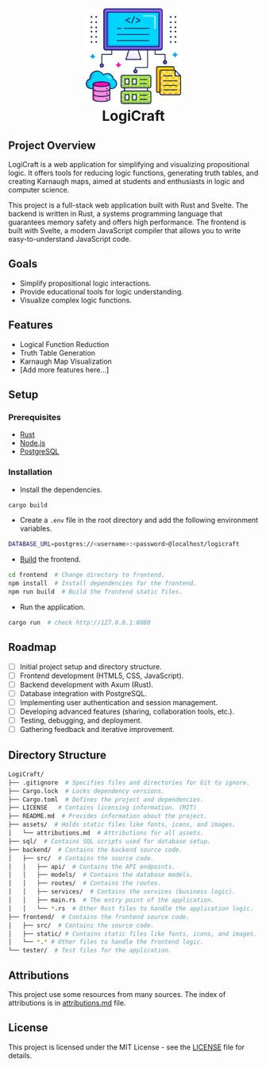 <h1 align="center">
    <img src="assets/icons/data-server.png" alt="Logic" width="192">
    <div align="center">LogiCraft</div>
</h1>

## Project Overview
LogiCraft is a web application for simplifying and visualizing propositional logic. It offers tools for reducing logic functions, generating truth tables, and creating Karnaugh maps, aimed at students and enthusiasts in logic and computer science.

This project is a full-stack web application built with Rust and Svelte. The backend is written in Rust, a systems programming language that guarantees memory safety and offers high performance. The frontend is built with Svelte, a modern JavaScript compiler that allows you to write easy-to-understand JavaScript code.

## Goals
- Simplify propositional logic interactions.
- Provide educational tools for logic understanding.
- Visualize complex logic functions.

## Features
- Logical Function Reduction
- Truth Table Generation
- Karnaugh Map Visualization
- [Add more features here...]

## Setup
### Prerequisites

- [Rust](https://www.rust-lang.org/tools/install)
- [Node.js](https://nodejs.org/en/download/)
- [PostgreSQL](https://www.postgresql.org/download/)
<!-- - [Docker](https://docs.docker.com/get-docker/)  -->

### Installation
- Install the dependencies.
```bash
cargo build
```
- Create a `.env` file in the root directory and add the following environment variables.
```bash
DATABASE_URL=postgres://<username>:<password>@localhost/logicraft
```
<!--
- Create the database.
```bash
cargo sqlx database create
``` 
-->
- [Build](./frontend/README.md) the frontend.
```bash
cd frontend  # Change directory to frontend.
npm install  # Install dependencies for the frontend.
npm run build  # Build the frontend static files.
```
- Run the application.
```bash
cargo run  # check http://127.0.0.1:8080
```

## Roadmap
- [ ] Initial project setup and directory structure.
- [ ] Frontend development (HTML5, CSS, JavaScript).
- [ ] Backend development with Axum (Rust).
- [ ] Database integration with PostgreSQL.
- [ ] Implementing user authentication and session management.
- [ ] Developing advanced features (sharing, collaboration tools, etc.).
- [ ] Testing, debugging, and deployment.
- [ ] Gathering feedback and iterative improvement. 

## Directory Structure
```bash
LogiCraft/
├── .gitignore  # Specifies files and directories for Git to ignore.
├── Cargo.lock  # Locks dependency versions.
├── Cargo.toml  # Defines the project and dependencies.
├── LICENSE   # Contains licensing information. (MIT)
├── README.md  # Provides information about the project.
├── assets/  # Holds static files like fonts, icons, and images.
│   └── attributions.md  # Attributions for all assets.
├── sql/  # Contains SQL scripts used for database setup.
├── backend/  # Contains the backend source code.
│   ├── src/  # Contains the source code.
│   │   ├── api/  # Contains the API endpoints.
│   │   ├── models/  # Contains the database models.
│   │   ├── routes/  # Contains the routes.
│   │   ├── services/  # Contains the services (business logic).
│   │   ├── main.rs  # The entry point of the application.
│   │   └── *.rs  # Other Rust files to handle the application logic.
├── frontend/  # Contains the frontend source code.
│   ├── src/  # Contains the source code.
│   ├── static/ # Contains static files like fonts, icons, and images.
│   └── *.* # Other files to handle the frontend logic.
└── tester/  # Test files for the application.
```
<!--

backend/src/
│   │   ├── auth/  # Contains the authentication logic.
│   │   ├── db/  # Contains the database connection logic.

tester/
    ├── backend/  # Contains the backend tests.
    │   └── *.rs  # Rust test files.
    └── frontend/  # Contains the frontend tests.
        └── *.js  # JavaScript test files.

-->

## Attributions
This project use some resources from many sources. The index of attributions is in [attributions.md](assets/attributions.md) file.

## License
This project is licensed under the MIT License - see the [LICENSE](LICENSE) file for details.
